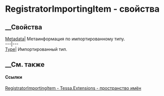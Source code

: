 # RegistratorImportingItem - свойства
##  __Свойства
[Metadata](P_Tessa_Extensions_RegistratorImportingItem_Metadata.htm)|
Метаинформация по импортированному типу.  
---|---  
[Type](P_Tessa_Extensions_RegistratorImportingItem_Type.htm)|  Импортированный
тип.  
## __См. также
#### Ссылки
[RegistratorImportingItem - ](T_Tessa_Extensions_RegistratorImportingItem.htm)
[Tessa.Extensions - пространство имён](N_Tessa_Extensions.htm)
